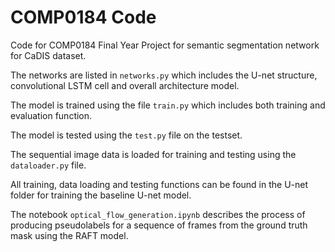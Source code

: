 # COMP0184 Code 

Code for COMP0184 Final Year Project for semantic segmentation network for CaDIS dataset. 

The networks are listed in `networks.py` which includes the U-net structure, convolutional LSTM cell and overall architecture model.

The model is trained using the file `train.py` which includes both training and evaluation function.

The model is tested using the `test.py` file on the testset.

The sequential image data is loaded for training and testing using the `dataloader.py` file.

All training, data loading and testing functions can be found in the U-net folder for training the baseline U-net model.

The notebook `optical_flow_generation.ipynb` describes the process of producing pseudolabels for a sequence of frames from the ground truth mask using the RAFT model.